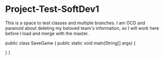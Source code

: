 # Project-Test-SoftDev1
This is a space to test classes and multiple branches. I am OCD and paranoid about deleting my beloved team's information, so I will work here before I load and merge with the master.

public class SaveGame
{
public static void main(String[] args)
{

}
}
